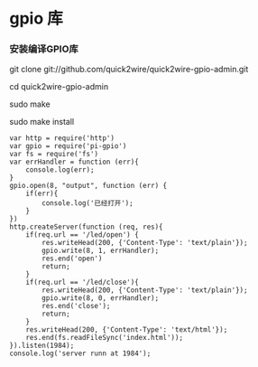 # gpio 库

### 安装编译GPIO库

git clone git://github.com/quick2wire/quick2wire-gpio-admin.git

cd quick2wire-gpio-admin

sudo make

sudo make install

```
var http = require('http')
var gpio = require('pi-gpio')
var fs = require('fs')
var errHandler = function (err){
    console.log(err);
}
gpio.open(8, "output", function (err) {
    if(err){
        console.log('已经打开');
    }
})
http.createServer(function (req, res){
    if(req.url == '/led/open') {
        res.writeHead(200, {'Content-Type': 'text/plain'});
        gpio.write(8, 1, errHandler);
        res.end('open')
        return;
    }
    if(req.url == '/led/close'){
        res.writeHead(200, {'Content-Type': 'text/plain'});
        gpio.write(8, 0, errHandler);
        res.end('close');
        return;
    }
    res.writeHead(200, {'Content-Type': 'text/html'});
    res.end(fs.readFileSync('index.html'));
}).listen(1984);
console.log('server runn at 1984');
```